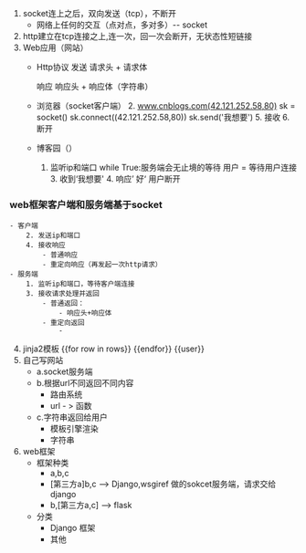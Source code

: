 1. socket连上之后，双向发送（tcp），不断开
	- 网络上任何的交互（点对点，多对多）-- socket
2. http建立在tcp连接之上,连一次，回一次会断开，无状态性短链接
3. Web应用（网站）
	- Http协议
		发送
			请求头 + 请求体
		
		响应
			响应头 + 响应体（字符串）
		
	- 浏览器（socket客户端）
		2. www.cnblogs.com(42.121.252.58,80)
			sk = socket()
			sk.connect((42.121.252.58,80))
			sk.send('我想要')
			5. 接收
			6. 断开
			
	- 博客园（）
		1. 监听ip和端口
			while True:服务端会无止境的等待
				用户 = 等待用户连接
				3. 收到‘我想要'
				4. 响应’ 好‘
				用户断开
### web框架客户端和服务端基于socket
	- 客户端
		2. 发送ip和端口
		4. 接收响应
			- 普通响应
			- 重定向响应（再发起一次http请求）
	- 服务端
		1. 监听ip和端口，等待客户端连接
		3. 接收请求处理并返回
			- 普通返回：
				- 响应头+响应体
			- 重定向返回
				- 
4. jinja2模板  {{for row in rows}} {{endfor}} {{user}}
5. 自己写网站
	- a.socket服务端
	- b.根据url不同返回不同内容
		- 路由系统
		- url - > 函数
	- c.字符串返回给用户
		- 模板引擎渲染
		- 字符串
6. web框架
	- 框架种类
		- a,b,c
		- [第三方a]b,c --> Django,wsgiref 做的sokcet服务端，请求交给django
		- b,[第三方a,c] --> flask
	- 分类
		- Django 框架
		- 其他